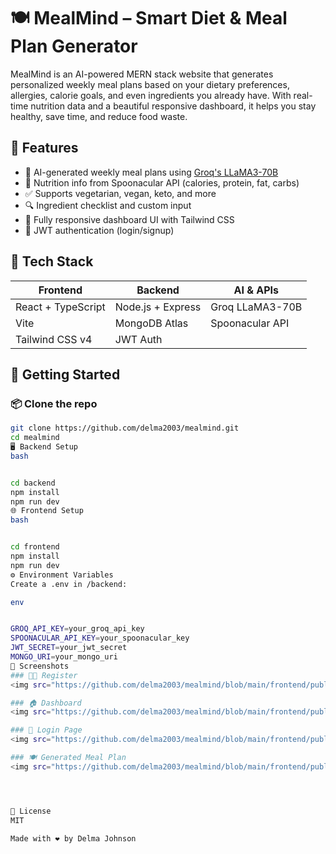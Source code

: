 # 🍽️ MealMind – Smart Diet & Meal Plan Generator

MealMind is an AI-powered MERN stack website that generates personalized weekly meal plans based on your dietary preferences, allergies, calorie goals, and even ingredients you already have. With real-time nutrition data and a beautiful responsive dashboard, it helps you stay healthy, save time, and reduce food waste.

## 🌟 Features

- 🧠 AI-generated weekly meal plans using [Groq's LLaMA3-70B](https://groq.com/)
- 🍏 Nutrition info from Spoonacular API (calories, protein, fat, carbs)
- ✅ Supports vegetarian, vegan, keto, and more
- 🔍 Ingredient checklist and custom input
- 📱 Fully responsive dashboard UI with Tailwind CSS
- 🔐 JWT authentication (login/signup)

## 🔧 Tech Stack

| Frontend | Backend | AI & APIs |
|---------|---------|-----------|
| React + TypeScript | Node.js + Express | Groq LLaMA3-70B |
| Vite | MongoDB Atlas | Spoonacular API |
| Tailwind CSS v4 | JWT Auth |  |

## 🚀 Getting Started

### 📦 Clone the repo

```bash
git clone https://github.com/delma2003/mealmind.git
cd mealmind
🖥️ Backend Setup
bash


cd backend
npm install
npm run dev
🌐 Frontend Setup
bash


cd frontend
npm install
npm run dev
⚙️ Environment Variables
Create a .env in /backend:

env


GROQ_API_KEY=your_groq_api_key
SPOONACULAR_API_KEY=your_spoonacular_key
JWT_SECRET=your_jwt_secret
MONGO_URI=your_mongo_uri
📸 Screenshots
### 🧑‍💻 Register
<img src="https://github.com/delma2003/mealmind/blob/main/frontend/public/assets/Registerpage.png?raw=true" alt="Register" width="700"/>

### 🏠 Dashboard
<img src="https://github.com/delma2003/mealmind/blob/main/frontend/public/assets/Dashboardpage.png?raw=true" alt="Dashboard" width="700"/>

### 🔐 Login Page
<img src="https://github.com/delma2003/mealmind/blob/main/frontend/public/assets/Loginpage.png?raw=true" alt="Login Page" width="500"/>

### 🍽️ Generated Meal Plan
<img src="https://github.com/delma2003/mealmind/blob/main/frontend/public/assets/Mealplanpage.png?raw=true" alt="Meal Plan" width="700"/>




📜 License
MIT

Made with ❤️ by Delma Johnson